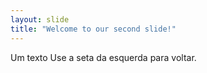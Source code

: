 ```yaml
---
layout: slide
title: "Welcome to our second slide!"
---
```

Um texto
Use a seta da esquerda para voltar.
